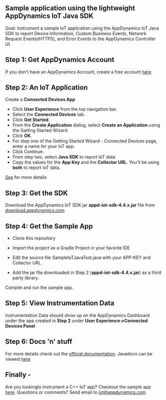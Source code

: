 ## Sample application using the lightweight AppDynamics IoT Java SDK
Goal: Instrument a sample IoT application using the AppDynamics IoT Java SDK to report Device Information, Custom Business Events, Network Request Events(HTTPS), and Error Events to the AppDynamics Controller UI.

## Step 1: Get AppDynamics Account
If you don't have an AppDynamics Account, create a free account [here](https://www.appdynamics.com/free-trial/)

## Step 2: An IoT Application 
Create a **Connected Devices App**

 * Click **User Experience** from the top navigation bar.
 * Select the **Connected Devices** tab.
 * Click **Get Started**.
 * From the **Create Application** dialog, select **Create an Application** using the Getting Started Wizard.
 * Click **OK**.
 * For step one of the Getting Started Wizard - Connected Devices page, enter a name for your IoT app.
 * Click Continue.
 * From step two, select **Java SDK** to report IoT data
 * Copy the values for the **App Key** and the **Collector URL**. You'll be using **both** to report IoT data.

  [See](https://docs.appdynamics.com/display/PRO44/Set+Up+and+Access+IoT+Monitoring#SetUpandAccessIoTMonitoring-iot-app-key) for more details

## Step 3: Get the SDK
Download the AppDynamics IoT SDK jar **appd-iot-sdk-4.4.x.jar** file from [download.appdynamics.com](https://download.appdynamics.com/download/)

## Step 4: Get the Sample App
* Clone this repository

* Import the project as a Gradle Project in your favorite IDE

* Edit the source file SampleIoTJavaTest.java with your APP-KEY and Collector URL.
* Add the jar file downloaded in Step 2 (**appd-iot-sdk-4.4.x.jar**) as a third party library.

Compile and run the sample app.

## Step 5: View Instrumentation Data
Instrumentation Data should show up on the AppDynamics Dashboard under the app created in **Step 2** under 
**User Experience->Connected Devices Panel**

## Step 6: Docs 'n' stuff
For more details check out the [official documentation](https://docs.appdynamics.com/display/PRO44/IoT+Monitoring).
Javadocs can be viewed [here](https://docs.appdynamics.com/javadocs/iot-java-sdk/4.4/latest/)

## Finally -
Are you lookingto instrument a C++ IoT app? Checkout the sample app [here](https://github.com/Appdynamics/iot-cpp-sample-app).
Questions or comments? Send email to iot@appdynamics.com

